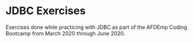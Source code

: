 # JDBC Exercises

Exercises done while practicing with JDBC as part of the AFDEmp Coding Bootcamp from March 2020 through June 2020.
